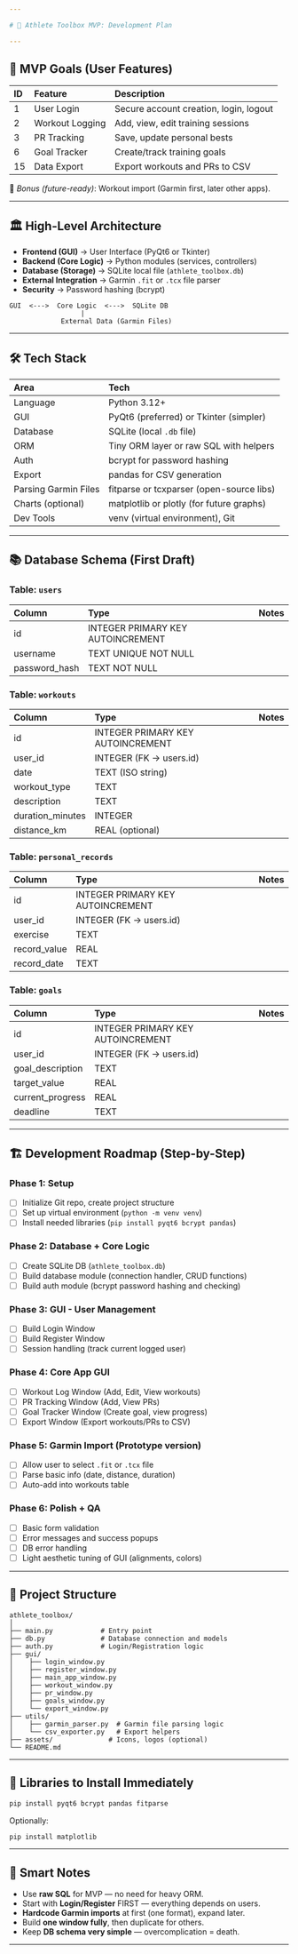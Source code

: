 ```yaml
---

# 📄 Athlete Toolbox MVP: Development Plan

---
```


## 🥅 MVP Goals (User Features)

| ID | Feature | Description |
|:-|:-|:-|
| 1 | User Login | Secure account creation, login, logout |
| 2 | Workout Logging | Add, view, edit training sessions |
| 3 | PR Tracking | Save, update personal bests |
| 6 | Goal Tracker | Create/track training goals |
| 15 | Data Export | Export workouts and PRs to CSV |

🔵 *Bonus (future-ready)*: Workout import (Garmin first, later other apps).

---

## 🏛️ High-Level Architecture

- **Frontend (GUI)** → User Interface (PyQt6 or Tkinter)
- **Backend (Core Logic)** → Python modules (services, controllers)
- **Database (Storage)** → SQLite local file (`athlete_toolbox.db`)
- **External Integration** → Garmin `.fit` or `.tcx` file parser
- **Security** → Password hashing (bcrypt)

```
GUI  <--->  Core Logic  <--->  SQLite DB
                  |
             External Data (Garmin Files)
```

---

## 🛠️ Tech Stack

| Area | Tech |
|:-|:-|
| Language | Python 3.12+ |
| GUI | PyQt6 (preferred) or Tkinter (simpler) |
| Database | SQLite (local `.db` file) |
| ORM | Tiny ORM layer or raw SQL with helpers |
| Auth | bcrypt for password hashing |
| Export | pandas for CSV generation |
| Parsing Garmin Files | fitparse or tcxparser (open-source libs) |
| Charts (optional) | matplotlib or plotly (for future graphs) |
| Dev Tools | venv (virtual environment), Git |

---

## 📚 Database Schema (First Draft)

### Table: `users`
| Column | Type | Notes |
|:-|:-|:-|
| id | INTEGER PRIMARY KEY AUTOINCREMENT |
| username | TEXT UNIQUE NOT NULL |
| password_hash | TEXT NOT NULL |

### Table: `workouts`
| Column | Type | Notes |
|:-|:-|:-|
| id | INTEGER PRIMARY KEY AUTOINCREMENT |
| user_id | INTEGER (FK -> users.id) |
| date | TEXT (ISO string) |
| workout_type | TEXT |
| description | TEXT |
| duration_minutes | INTEGER |
| distance_km | REAL (optional) |

### Table: `personal_records`
| Column | Type | Notes |
|:-|:-|:-|
| id | INTEGER PRIMARY KEY AUTOINCREMENT |
| user_id | INTEGER (FK -> users.id) |
| exercise | TEXT |
| record_value | REAL |
| record_date | TEXT |

### Table: `goals`
| Column | Type | Notes |
|:-|:-|:-|
| id | INTEGER PRIMARY KEY AUTOINCREMENT |
| user_id | INTEGER (FK -> users.id) |
| goal_description | TEXT |
| target_value | REAL |
| current_progress | REAL |
| deadline | TEXT |

---

## 🏗️ Development Roadmap (Step-by-Step)

### Phase 1: Setup
- [ ] Initialize Git repo, create project structure
- [ ] Set up virtual environment (`python -m venv venv`)
- [ ] Install needed libraries (`pip install pyqt6 bcrypt pandas`)

### Phase 2: Database + Core Logic
- [ ] Create SQLite DB (`athlete_toolbox.db`)
- [ ] Build database module (connection handler, CRUD functions)
- [ ] Build auth module (bcrypt password hashing and checking)

### Phase 3: GUI - User Management
- [ ] Build Login Window
- [ ] Build Register Window
- [ ] Session handling (track current logged user)

### Phase 4: Core App GUI
- [ ] Workout Log Window (Add, Edit, View workouts)
- [ ] PR Tracking Window (Add, View PRs)
- [ ] Goal Tracker Window (Create goal, view progress)
- [ ] Export Window (Export workouts/PRs to CSV)

### Phase 5: Garmin Import (Prototype version)
- [ ] Allow user to select `.fit` or `.tcx` file
- [ ] Parse basic info (date, distance, duration)
- [ ] Auto-add into workouts table

### Phase 6: Polish + QA
- [ ] Basic form validation
- [ ] Error messages and success popups
- [ ] DB error handling
- [ ] Light aesthetic tuning of GUI (alignments, colors)

---

## 📂 Project Structure 

```
athlete_toolbox/
│
├── main.py            # Entry point
├── db.py              # Database connection and models
├── auth.py            # Login/Registration logic
├── gui/
│    ├── login_window.py
│    ├── register_window.py
│    ├── main_app_window.py
│    ├── workout_window.py
│    ├── pr_window.py
│    ├── goals_window.py
│    └── export_window.py
├── utils/
│    ├── garmin_parser.py  # Garmin file parsing logic
│    └── csv_exporter.py   # Export helpers
├── assets/              # Icons, logos (optional)
└── README.md
```

---

## 🧩 Libraries to Install Immediately

```bash
pip install pyqt6 bcrypt pandas fitparse
```

Optionally:
```bash
pip install matplotlib
```

---

## 🧠 Smart Notes

- Use **raw SQL** for MVP — no need for heavy ORM.
- Start with **Login/Register** FIRST — everything depends on users.
- **Hardcode Garmin imports** at first (one format), expand later.
- Build **one window fully**, then duplicate for others.
- Keep **DB schema very simple** — overcomplication = death.

---

